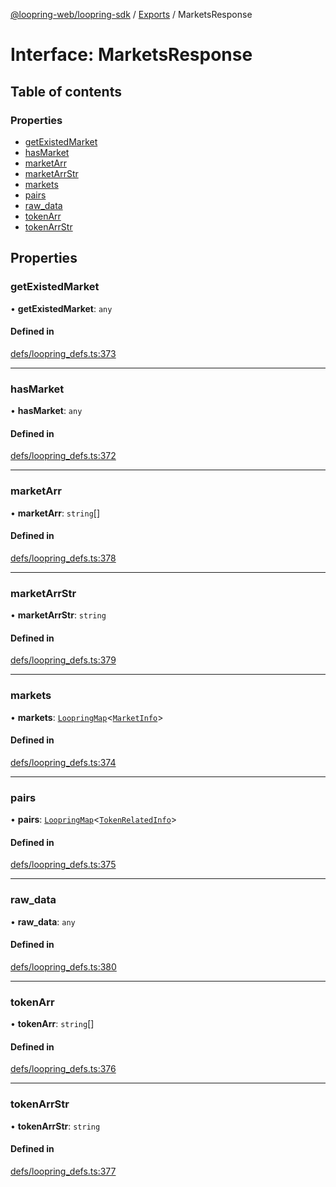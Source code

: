 [@loopring-web/loopring-sdk](../README.md) / [Exports](../modules.md) / MarketsResponse

# Interface: MarketsResponse

## Table of contents

### Properties

- [getExistedMarket](MarketsResponse.md#getexistedmarket)
- [hasMarket](MarketsResponse.md#hasmarket)
- [marketArr](MarketsResponse.md#marketarr)
- [marketArrStr](MarketsResponse.md#marketarrstr)
- [markets](MarketsResponse.md#markets)
- [pairs](MarketsResponse.md#pairs)
- [raw\_data](MarketsResponse.md#raw_data)
- [tokenArr](MarketsResponse.md#tokenarr)
- [tokenArrStr](MarketsResponse.md#tokenarrstr)

## Properties

### getExistedMarket

• **getExistedMarket**: `any`

#### Defined in

[defs/loopring_defs.ts:373](https://github.com/Loopring/loopring_sdk/blob/81e0b16/src/defs/loopring_defs.ts#L373)

___

### hasMarket

• **hasMarket**: `any`

#### Defined in

[defs/loopring_defs.ts:372](https://github.com/Loopring/loopring_sdk/blob/81e0b16/src/defs/loopring_defs.ts#L372)

___

### marketArr

• **marketArr**: `string`[]

#### Defined in

[defs/loopring_defs.ts:378](https://github.com/Loopring/loopring_sdk/blob/81e0b16/src/defs/loopring_defs.ts#L378)

___

### marketArrStr

• **marketArrStr**: `string`

#### Defined in

[defs/loopring_defs.ts:379](https://github.com/Loopring/loopring_sdk/blob/81e0b16/src/defs/loopring_defs.ts#L379)

___

### markets

• **markets**: [`LoopringMap`](LoopringMap.md)<[`MarketInfo`](MarketInfo.md)\>

#### Defined in

[defs/loopring_defs.ts:374](https://github.com/Loopring/loopring_sdk/blob/81e0b16/src/defs/loopring_defs.ts#L374)

___

### pairs

• **pairs**: [`LoopringMap`](LoopringMap.md)<[`TokenRelatedInfo`](TokenRelatedInfo.md)\>

#### Defined in

[defs/loopring_defs.ts:375](https://github.com/Loopring/loopring_sdk/blob/81e0b16/src/defs/loopring_defs.ts#L375)

___

### raw\_data

• **raw\_data**: `any`

#### Defined in

[defs/loopring_defs.ts:380](https://github.com/Loopring/loopring_sdk/blob/81e0b16/src/defs/loopring_defs.ts#L380)

___

### tokenArr

• **tokenArr**: `string`[]

#### Defined in

[defs/loopring_defs.ts:376](https://github.com/Loopring/loopring_sdk/blob/81e0b16/src/defs/loopring_defs.ts#L376)

___

### tokenArrStr

• **tokenArrStr**: `string`

#### Defined in

[defs/loopring_defs.ts:377](https://github.com/Loopring/loopring_sdk/blob/81e0b16/src/defs/loopring_defs.ts#L377)
